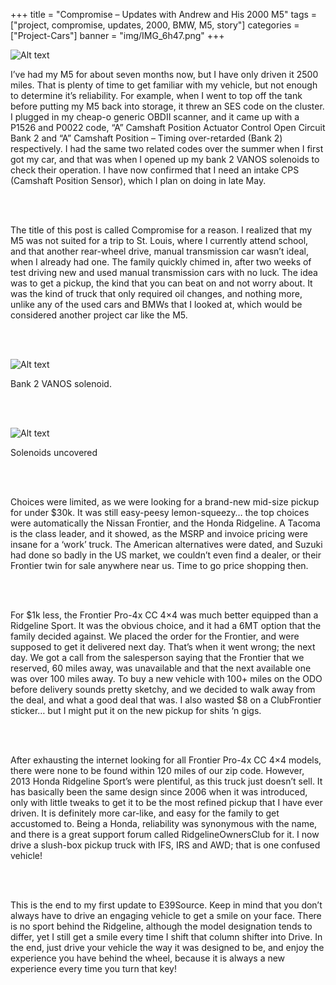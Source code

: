 +++
title = "Compromise – Updates with Andrew and His 2000 M5"
tags = ["project, compromise, updates, 2000, BMW, M5, story"]
categories = ["Project-Cars"]
banner = "img/IMG_6h47.png"
+++

![Alt text](https://e39source.com/wp-content/uploads/2020/04/Screen-Shot-2012-12-15-at-5.17.27-PM.png)

I’ve had my M5 for about seven months now, but I have only driven it 2500 miles. That is plenty of time to get familiar with my vehicle, but not enough to determine it’s reliability. For example, when I went to top off the tank before putting my M5 back into storage, it threw an SES code on the cluster. I plugged in my cheap-o generic OBDII scanner, and it came up with a P1526 and P0022 code, “A” Camshaft Position Actuator Control Open Circuit Bank 2 and “A” Camshaft Position – Timing over-retarded (Bank 2) respectively. I had the same two related codes over the summer when I first got my car, and that was when I opened up my bank 2 VANOS solenoids to check their operation. I have now confirmed that I need an intake CPS (Camshaft Position Sensor), which I plan on doing in late May.

&nbsp;<br/><br/>

The title of this post is called Compromise for a reason.  I realized that my M5 was not suited for a trip to St. Louis, where I currently attend school, and that another rear-wheel drive, manual transmission car wasn’t ideal, when I already had one.  The family quickly chimed in, after two weeks of test driving new and used manual transmission cars with no luck.  The idea was to get a pickup, the kind that you can beat on and not worry about.  It was the kind of truck that only required oil changes, and nothing more, unlike any of the used cars and BMWs that I looked at, which would be considered another project car like the M5.

&nbsp;<br/><br/>

![Alt text](http://i104.photobucket.com/albums/m191/MINIzguy/SAM_0006.jpg)

Bank 2 VANOS solenoid.

&nbsp;<br/><br/>

![Alt text](http://i104.photobucket.com/albums/m191/MINIzguy/SAM_0004.jpg)

Solenoids uncovered

&nbsp;<br/><br/>

Choices were limited, as we were looking for a brand-new mid-size pickup for under $30k.  It was still easy-peesy lemon-squeezy… the top choices were automatically the Nissan Frontier, and the Honda Ridgeline.  A Tacoma is the class leader, and it showed, as the MSRP and invoice pricing were insane for a ‘work’ truck.  The American alternatives were dated, and Suzuki had done so badly in the US market, we couldn’t even find a dealer, or their Frontier twin for sale anywhere near us.  Time to go price shopping then.

&nbsp;<br/><br/>

For $1k less, the Frontier Pro-4x CC 4×4 was much better equipped than a Ridgeline Sport.  It was the obvious choice, and it had a 6MT option that the family decided against. We placed the order for the Frontier, and were supposed to get it delivered next day. That’s when it went wrong; the next day.  We got a call from the salesperson saying that the Frontier that we reserved, 60 miles away, was unavailable and that the next available one was over 100 miles away.  To buy a new vehicle with 100+ miles on the ODO before delivery sounds pretty sketchy, and we decided to walk away from the deal, and what a good deal that was.  I also wasted $8 on a ClubFrontier sticker… but I might put it on the new pickup for shits ‘n gigs.

&nbsp;<br/><br/>

After exhausting the internet looking for all Frontier Pro-4x CC 4×4 models, there were none to be found within 120 miles of our zip code.  However, 2013 Honda Ridgeline Sport’s were plentiful, as this truck just doesn’t sell.  It has basically been the same design since 2006 when it was introduced, only with little tweaks to get it to be the most refined pickup that I have ever driven.  It is definitely more car-like, and easy for the family to get accustomed to.  Being a Honda, reliability was synonymous with the name, and there is a great support forum called RidgelineOwnersClub for it.  I now drive a slush-box pickup truck with IFS, IRS and AWD; that is one confused vehicle!

&nbsp;<br/><br/>

This is the end to my first update to E39Source.  Keep in mind that you don’t always have to drive an engaging vehicle to get a smile on your face.  There is no sport behind the Ridgeline, although the model designation tends to differ, yet I still get a smile every time I shift that column shifter into Drive.  In the end, just drive your vehicle the way it was designed to be, and enjoy the experience you have behind the wheel, because it is always a new experience every time you turn that key!

&nbsp;<br/><br/>
